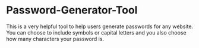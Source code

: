 # Password-Generator-Tool
This is a very helpful tool to help users generate passwords for any website. You can choose to include symbols or capital letters and you also choose how many characters your password is.

